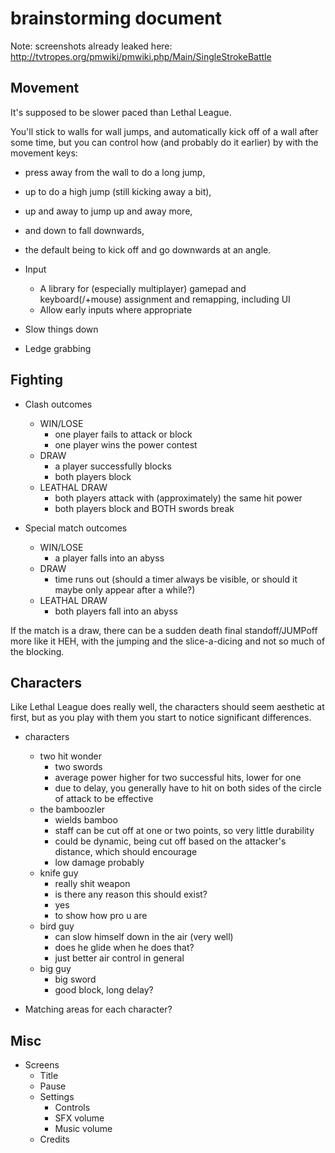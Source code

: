 
# brainstorming document

Note: screenshots already leaked here: http://tvtropes.org/pmwiki/pmwiki.php/Main/SingleStrokeBattle

## Movement

It's supposed to be slower paced than Lethal League.

You'll stick to walls for wall jumps, and automatically kick off of a wall after some time,
but you can control how (and probably do it earlier) by with the movement keys:

* press away from the wall to do a long jump,
* up to do a high jump (still kicking away a bit),
* up and away to jump up and away more,
* and down to fall downwards,
* the default being to kick off and go downwards at an angle.

* Input
	* A library for (especially multiplayer) gamepad and keyboard(/+mouse) assignment and remapping, including UI
	* Allow early inputs where appropriate

* Slow things down
* Ledge grabbing

## Fighting

* Clash outcomes
	* WIN/LOSE
		* one player fails to attack or block
		* one player wins the power contest
	* DRAW
		* a player successfully blocks
		* both players block
	* LEATHAL DRAW
		* both players attack with (approximately) the same hit power
		* both players block and BOTH swords break

* Special match outcomes
	* WIN/LOSE
		* a player falls into an abyss
	* DRAW
		* time runs out (should a timer always be visible, or should it maybe only appear after a while?)
	* LEATHAL DRAW
		* both players fall into an abyss

If the match is a draw,
there can be a sudden death final standoff/JUMPoff more like it HEH,
with the jumping and the slice-a-dicing and not so much of the blocking.

## Characters

Like Lethal League does really well,
the characters should seem aesthetic at first,
but as you play with them you start to notice significant differences.

* characters
	* two hit wonder
		* two swords
		* average power higher for two successful hits, lower for one
		* due to delay, you generally have to hit on both sides of the circle of attack to be effective
	* the bamboozler
		* wields bamboo
		* staff can be cut off at one or two points, so very little durability
		* could be dynamic, being cut off based on the attacker's distance, which should encourage
		* low damage probably
	* knife guy
		* really shit weapon
		* is there any reason this should exist?
		* yes
		* to show how pro u are
	* bird guy
		* can slow himself down in the air (very well)
		* does he glide when he does that?
		* just better air control in general
	* big guy
		* big sword
		* good block, long delay?

* Matching areas for each character?

## Misc

* Screens
	* Title
	* Pause
	* Settings
		* Controls
		* SFX volume
		* Music volume
	* Credits
